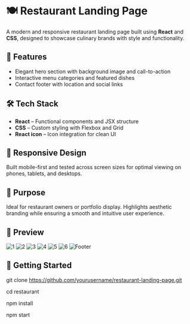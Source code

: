 # 🍽️ Restaurant Landing Page

A modern and responsive restaurant landing page built using **React** and **CSS**, designed to showcase culinary brands with style and functionality.

## 🚀 Features

- Elegant hero section with background image and call-to-action
- Interactive menu categories and featured dishes
- Contact footer with location and social links

## 🛠️ Tech Stack

- **React** – Functional components and JSX structure
- **CSS** – Custom styling with Flexbox and Grid
- **React icon** – Icon integration for clean UI

## 📱 Responsive Design

Built mobile-first and tested across screen sizes for optimal viewing on phones, tablets, and desktops.

## 🎯 Purpose

Ideal for restaurant owners or portfolio display. Highlights aesthetic branding while ensuring a smooth and intuitive user experience.

## 📸 Preview

![1](https://snipboard.io/aTGKi4.jpg)
![2](https://snipboard.io/EU6ydv.jpg)
![3](https://snipboard.io/Zg4pac.jpg)
![4](https://snipboard.io/CzBVWd.jpg)
![5](https://snipboard.io/1HPZYN.jpg)
![6](https://snipboard.io/RIsubr.jpg)
![Footer](https://imgur.com/a/RqyoP61)



## 📁 Getting Started

git clone https://github.com/yourusername/restaurant-landing-page.git

cd restaurant

npm install

npm start
